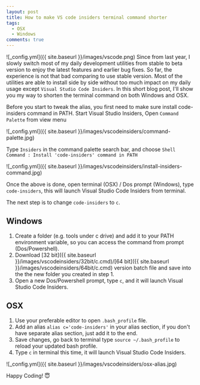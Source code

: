 ```yaml
---
layout: post
title: How to make VS code insiders terminal command shorter
tags:
  - OSX
  - Windows
comments: true
---
```


![_config.yml]({{ site.baseurl }}/images/vscode.png)
Since from last year, I slowly switch most of my daily development utilities from stable to beta version to enjoy the latest features and earlier bug fixes. So far, the experience is not that bad comparing to use stable version. Most of the utilities are able to install side by side without too much impact on my daily usage except `Visual Studio Code Insiders`. In this short blog post, I'll show you my way to shorten the terminal command on both Windows and OSX.  

Before you start to tweak the alias, you first need to make sure install code-insiders command in PATH. Start Visual Studio Insiders, Open `Command Palette` from view menu

![_config.yml]({{ site.baseurl }}/images/vscodeinsiders/command-palette.jpg)

Type `Insiders` in the command palette search bar, and choose `Shell Command : Install 'code-insiders' command in PATH`

![_config.yml]({{ site.baseurl }}/images/vscodeinsiders/install-insiders-command.jpg)

Once the above is done, open terminal (OSX) / Dos prompt (Windows), type `code-insiders`, this will launch Visual Studio Code Insiders from terminal.

The next step is to change `code-insiders` to `c`. 

## Windows 

1. Create a folder (e.g. tools under c drive) and add it to your PATH environment variable, so you can access the command from prompt (Dos/Powershell).
2. Download [32 bit]({{ site.baseurl }}/images/vscodeinsiders/32bit/c.cmd)/[64 bit]({{ site.baseurl }}/images/vscodeinsiders/64bit/c.cmd) version batch file and save into the the new folder you created in step 1.
3. Open a new Dos/Powershell prompt, type `c`, and it will launch Visual Studio Code Insiders.

## OSX
1. Use your preferable editor to open `.bash_profile` file.
2. Add an alias `alias c='code-insiders'` in your alias section, if you don't have separate alias section, just add it to the end. 
3. Save changes, go back to terminal type `source ~/.bash_profile` to reload your updated bash profile. 
4. Type `c` in terminal this time, it will launch Visual Studio Code Insiders. 

![_config.yml]({{ site.baseurl }}/images/vscodeinsiders/osx-alias.jpg)

Happy Coding! 😇
